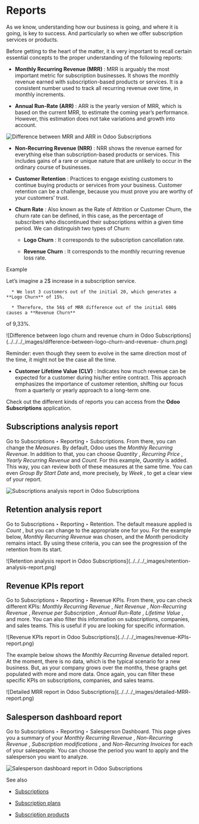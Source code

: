 # Reports

As we know, understanding how our business is going, and where it is going, is
key to success. And particularly so when we offer subscription services or
products.

Before getting to the heart of the matter, it is very important to recall
certain essential concepts to the proper understanding of the following
reports:

  * **Monthly Recurring Revenue (MRR)** : MRR is arguably the most important metric for subscription businesses. It shows the monthly revenue earned with subscription-based products or services. It is a consistent number used to track all recurring revenue over time, in monthly increments.

  * **Annual Run-Rate (ARR)** : ARR is the yearly version of MRR, which is based on the current MRR, to estimate the coming year’s performance. However, this estimation does not take variations and growth into account.

![Difference between MRR and ARR in Odoo
Subscriptions](../../../_images/difference-between-MRR-and-ARR.png)

  * **Non-Recurring Revenue (NRR)** : NRR shows the revenue earned for everything else than subscription-based products or services. This includes gains of a rare or unique nature that are unlikely to occur in the ordinary course of businesses.

  * **Customer Retention** : Practices to engage existing customers to continue buying products or services from your business. Customer retention can be a challenge, because you must prove you are worthy of your customers’ trust.

  * **Churn Rate** : Also known as the Rate of Attrition or Customer Churn, the churn rate can be defined, in this case, as the percentage of subscribers who discontinued their subscriptions within a given time period. We can distinguish two types of Churn:

    * **Logo Churn** : It corresponds to the subscription cancellation rate.

    * **Revenue Churn** : It corresponds to the monthly recurring revenue loss rate.

Example

Let’s imagine a 2$ increase in a subscription service.

      * We lost 3 customers out of the initial 20, which generates a **Logo Churn** of 15%.

      * Therefore, the 56$ of MRR difference out of the initial 600$ causes a **Revenue Churn**

of 9,33%.

![Difference between logo churn and revenue churn in Odoo
Subscriptions](../../../_images/difference-between-logo-churn-and-revenue-
churn.png)

Reminder: even though they seem to evolve in the same direction most of the
time, it might not be the case all the time.

  * **Customer Lifetime Value (CLV)** : Indicates how much revenue can be expected for a customer during his/her entire contract. This approach emphasizes the importance of customer retention, shifting our focus from a quarterly or yearly approach to a long-term one.

Check out the different kinds of reports you can access from the **Odoo
Subscriptions** application.

## Subscriptions analysis report

Go to Subscriptions ‣ Reporting ‣ Subscriptions. From there, you can change
the _Measures_. By default, Odoo uses the _Monthly Recurring Revenue_. In
addition to that, you can choose _Quantity_ , _Recurring Price_ , _Yearly
Recurring Revenue_ and _Count_. For this example, _Quantity_ is added. This
way, you can review both of these measures at the same time. You can even
_Group By Start Date_ and, more precisely, by _Week_ , to get a clear view of
your report.

![Subscriptions analysis report in Odoo
Subscriptions](../../../_images/subscriptions-analysis-report.png)

## Retention analysis report

Go to Subscriptions ‣ Reporting ‣ Retention. The default measure applied is
_Count_ , but you can change to the appropriate one for you. For the example
below, _Monthly Recurring Revenue_ was chosen, and the _Month_ periodicity
remains intact. By using these criteria, you can see the progression of the
retention from its start.

![Retention analysis report in Odoo Subscriptions](../../../_images/retention-
analysis-report.png)

## Revenue KPIs report

Go to Subscriptions ‣ Reporting ‣ Revenue KPIs. From there, you can check
different KPIs: _Monthly Recurring Revenue_ , _Net Revenue_ , _Non-Recurring
Revenue_ , _Revenue per Subscription_ , _Annual Run-Rate_ , _Lifetime Value_ ,
and more. You can also filter this information on subscriptions, companies,
and sales teams. This is useful if you are looking for specific information.

![Revenue KPIs report in Odoo Subscriptions](../../../_images/revenue-KPIs-
report.png)

The example below shows the _Monthly Recurring Revenue_ detailed report. At
the moment, there is no data, which is the typical scenario for a new
business. But, as your company grows over the months, these graphs get
populated with more and more data. Once again, you can filter these specific
KPIs on subscriptions, companies, and sales teams.

![Detailed MRR report in Odoo Subscriptions](../../../_images/detailed-MRR-
report.png)

## Salesperson dashboard report

Go to Subscriptions ‣ Reporting ‣ Salesperson Dashboard. This page gives you a
summary of your _Monthly Recurring Revenue_ , _Non-Recurring Revenue_ ,
_Subscription modifications_ , and _Non-Recurring Invoices_ for each of your
salespeople. You can choose the period you want to apply and the salesperson
you want to analyze.

![Salesperson dashboard report in Odoo
Subscriptions](../../../_images/salesperson-dashboard-report.png)

See also

  * [Subscriptions](../subscriptions.html)

  * [Subscription plans](plans.html)

  * [Subscription products](products.html)

